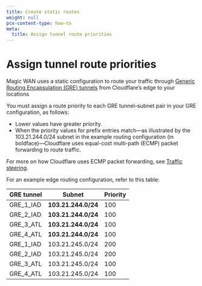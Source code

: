 ```yaml
---
title: Create static routes
weight: null
pcx-content-type: how-to
meta:
  title: Assign tunnel route priorities
---
```


# Assign tunnel route priorities

Magic WAN uses a static configuration to route your traffic through [Generic Routing Encapsulation (GRE) tunnels](https://developers.cloudflare.com/magic-transit/about/tunnels-and-encapsulation) from Cloudflare’s edge to your locations

You must assign a route priority to each GRE tunnel–subnet pair in your GRE configuration, as follows:

- Lower values have greater priority.
- When the priority values for prefix entries match—as illustrated by the 103.21.244.0/24 subnet in the example routing configuration (in boldface)—Cloudflare uses equal-cost multi-path (ECMP) packet forwarding to route traffic.

For more on how Cloudflare uses ECMP packet forwarding, see [Traffic steering](https://developers.cloudflare.com/magic-transit/about/traffic-steering).

For an example edge routing configuration, refer to this table:

<table>
  <thead>
    <tr>
      <th>
        <strong>GRE tunnel</strong>
      </th>
      <th>
        <strong>Subnet</strong>
      </th>
      <th>
        <strong>Priority</strong>
      </th>
    </tr>
  </thead>
  <tbody>
    <tr>
      <td>GRE_1_IAD</td>
      <td>
        <strong>103.21.244.0/24</strong>
      </td>
      <td>100</td>
    </tr>
    <tr>
      <td>GRE_2_IAD</td>
      <td>
        <strong>103.21.244.0/24</strong>
      </td>
      <td>100</td>
    </tr>
    <tr>
      <td>GRE_3_ATL</td>
      <td>
        <strong>103.21.244.0/24</strong>
      </td>
      <td>100</td>
    </tr>
    <tr>
      <td>GRE_4_ATL</td>
      <td>
        <strong>103.21.244.0/24</strong>
      </td>
      <td>100</td>
    </tr>
    <tr>
      <td>GRE_1_IAD</td>
      <td>103.21.245.0/24</td>
      <td>200</td>
    </tr>
    <tr>
      <td>GRE_2_IAD</td>
      <td>103.21.245.0/24</td>
      <td>200</td>
    </tr>
    <tr>
      <td>GRE_3_ATL</td>
      <td>103.21.245.0/24</td>
      <td>100</td>
    </tr>
    <tr>
      <td>GRE_4_ATL</td>
      <td>103.21.245.0/24</td>
      <td>100</td>
    </tr>
  </tbody>
</table>